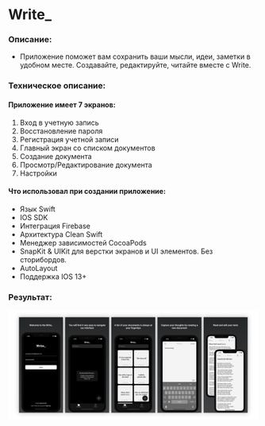 
# Write_

### Описание:
- Приложение поможет вам сохранить ваши мысли, идеи, заметки в удобном месте. Создавайте, редактируйте, читайте вместе с Write.

### Техническое описание: 
#### Приложение имеет 7 экранов:
1. Вход в учетную запись
2. Восстановление пароля
3. Регистрация учетной записи
4. Главный экран со списком документов
5. Cоздание документа
6. Просмотр/Редактирование документа
7. Настройки

#### Что использовал при создании приложение:
- Язык Swift
- IOS SDK
- Интеграция Firebase
- Архитектура Сlean Swift
- Менеджер зависимостей СocoaPods
- SnapKit & UIKit для верстки экранов и UI элементов. Без сторибордов.
- AutoLayout
- Поддержка IOS 13+




### Результат:
![alt text](https://github.com/m-niyazov/Write/blob/35f1119cb92a3bc3d0c2796d2d73f88cbded5a36/Write/Resources/write-presentation-image.png)
